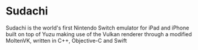 # Sudachi
Sudachi is the world's first Nintendo Switch emulator for iPad and iPhone built on top of Yuzu making use of the Vulkan renderer through a modified MoltenVK, written in C++, Objective-C and Swift
